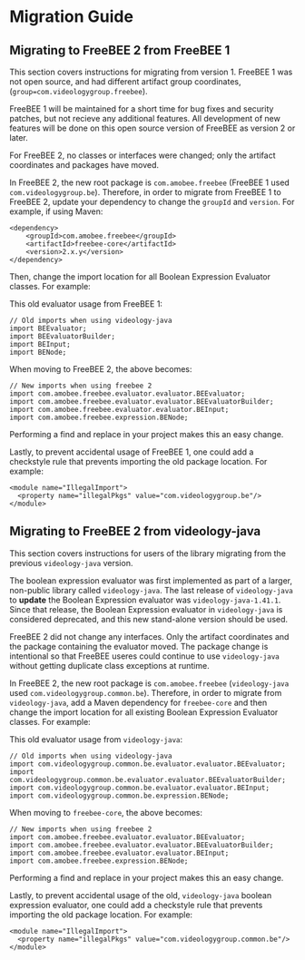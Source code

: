 # Migration Guide

## Migrating to FreeBEE 2 from FreeBEE 1

This section covers instructions for migrating from version 1. 
FreeBEE 1 was not open source, and had different artifact group coordinates, (`group=com.videologygroup.freebee`).

FreeBEE 1 will be maintained for a short time for bug fixes and security patches, but not recieve any additional features. 
All development of new features will be done on this open source version of FreeBEE as version 2 or later.
  
For FreeBEE 2, no classes or interfaces were changed; only the artifact coordinates and packages have moved.

In FreeBEE 2, the new root package is `com.amobee.freebee` (FreeBEE 1 used `com.videologygroup.be`).
Therefore, in order to migrate from FreeBEE 1 to FreeBEE 2, update your dependency to change the `groupId` and `version`. 
For example, if using Maven: 

    <dependency>
        <groupId>com.amobee.freebee</groupId>
        <artifactId>freebee-core</artifactId>
        <version>2.x.y</version>
    </dependency>

Then, change the import location for all Boolean Expression Evaluator classes. For example:

This old evaluator usage from FreeBEE 1:

    // Old imports when using videology-java
    import BEEvaluator;
    import BEEvaluatorBuilder;
    import BEInput;
    import BENode;

When moving to FreeBEE 2, the above becomes:
    
    // New imports when using freebee 2
    import com.amobee.freebee.evaluator.evaluator.BEEvaluator;
    import com.amobee.freebee.evaluator.evaluator.BEEvaluatorBuilder;
    import com.amobee.freebee.evaluator.evaluator.BEInput;
    import com.amobee.freebee.expression.BENode;
    
Performing a find and replace in your project makes this an easy change.

Lastly, to prevent accidental usage of FreeBEE 1, 
one could add a checkstyle rule that prevents importing the old package location. 
For example:

    <module name="IllegalImport">
      <property name="illegalPkgs" value="com.videologygroup.be"/>
    </module>

## Migrating to FreeBEE 2 from videology-java

This section covers instructions for users of the library migrating from the previous `videology-java` version.

The boolean expression evaluator was first implemented as part of a larger, non-public library called `videology-java`.
The last release of `videology-java` to **update** the Boolean Expression evaluator was `videology-java-1.41.1`. 
Since that release, the Boolean Expression evaluator in `videology-java` is considered deprecated, and this new stand-alone version should be used.
  
FreeBEE 2 did not change any interfaces. Only the artifact coordinates and the package containing the evaluator moved. 
The package change is intentional so that FreeBEE useres could continue to use `videology-java` without getting duplicate class exceptions at runtime.

In FreeBEE 2, the new root package is `com.amobee.freebee` (`videology-java` used `com.videologygroup.common.be`).
Therefore, in order to migrate from `videology-java`, add a Maven dependency for `freebee-core` and then 
change the import location for all existing Boolean Expression Evaluator classes. For example:

This old evaluator usage from `videology-java`:

    // Old imports when using videology-java
    import com.videologygroup.common.be.evaluator.evaluator.BEEvaluator;
    import com.videologygroup.common.be.evaluator.evaluator.BEEvaluatorBuilder;
    import com.videologygroup.common.be.evaluator.evaluator.BEInput;
    import com.videologygroup.common.be.expression.BENode;

When moving to `freebee-core`, the above becomes:
    
    // New imports when using freebee 2
    import com.amobee.freebee.evaluator.evaluator.BEEvaluator;
    import com.amobee.freebee.evaluator.evaluator.BEEvaluatorBuilder;
    import com.amobee.freebee.evaluator.evaluator.BEInput;
    import com.amobee.freebee.expression.BENode;
    
Performing a find and replace in your project makes this an easy change.

Lastly, to prevent accidental usage of the old, `videology-java` boolean expression evaluator, 
one could add a checkstyle rule that prevents importing the old package location. 
For example:

    <module name="IllegalImport">
      <property name="illegalPkgs" value="com.videologygroup.common.be"/>
    </module>

